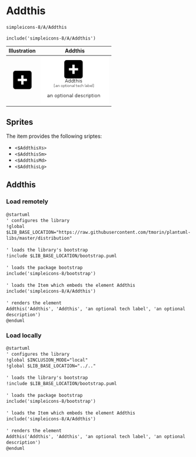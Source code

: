 # Addthis


```text
simpleicons-8/A/Addthis
```

```text
include('simpleicons-8/A/Addthis')
```



| Illustration | Addthis |
| :---: | :---: |
| ![illustration for Illustration](../../simpleicons-8/A/Addthis.png) | ![illustration for Addthis](../../simpleicons-8/A/Addthis.Local.png) |



## Sprites
The item provides the following sriptes:

- `<$AddthisXs>`
- `<$AddthisSm>`
- `<$AddthisMd>`
- `<$AddthisLg>`





## Addthis

### Load remotely
```plantuml
@startuml
' configures the library
!global $LIB_BASE_LOCATION="https://raw.githubusercontent.com/tmorin/plantuml-libs/master/distribution"

' loads the library's bootstrap
!include $LIB_BASE_LOCATION/bootstrap.puml

' loads the package bootstrap
include('simpleicons-8/bootstrap')

' loads the Item which embeds the element Addthis
include('simpleicons-8/A/Addthis')

' renders the element
Addthis('Addthis', 'Addthis', 'an optional tech label', 'an optional description')
@enduml
```

### Load locally
```plantuml
@startuml
' configures the library
!global $INCLUSION_MODE="local"
!global $LIB_BASE_LOCATION="../.."

' loads the library's bootstrap
!include $LIB_BASE_LOCATION/bootstrap.puml

' loads the package bootstrap
include('simpleicons-8/bootstrap')

' loads the Item which embeds the element Addthis
include('simpleicons-8/A/Addthis')

' renders the element
Addthis('Addthis', 'Addthis', 'an optional tech label', 'an optional description')
@enduml
```


